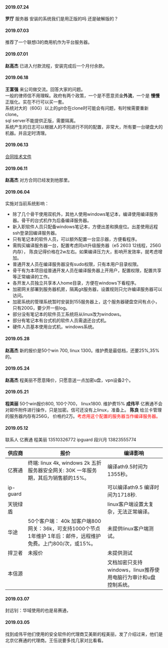 
#### 2019.07.24
**罗厅** 服务器 安装的系统我们是用正版的吗  还是破解版的？
#### 2019.07.03
推荐了一个联想i3的商用机作为平台服务器。
#### 2019.07.01
**赵高杰**  已进入付款流程，安装完成后一个月付余款。
#### 2019.06.18
**王富强**  来公司做交流。回答大家的问题。  
一般的律师信不用理睬。政府有两个政策，一个是不愿意资金**外流**，一个是 **慢慢**正版化。实在不行可以买一套。  
系统对大的（60G）以上的git仓在clone时可能会有问题，有时候需要重新clone。  
sql server不能提供正版，需要隔离。  
系统产生的日志可以根据人的不同进行不同的配置，非常大，所有要一台硬盘大的机器。并且定时清理。
#### 2019.06.13
[合同技术文件](http://192.168.1.93:8000/%E9%98%B2%E6%B3%84%E6%BC%8F%E7%B3%BB%E7%BB%9F/%E9%99%84%E4%BB%B6%E4%B8%80.docx)
#### 2019.06.11
**赵高杰**  对方合同已经发到他那里。
#### 2019.06.04
实施对当前系统影响：

- 除了几个骨干使用双机外，其他人使用windows笔记本，编译使用编译服务器。骨干的台式机作为后备编译服务器。
- 新入职软件人员只配备windows笔记本，方便出差和换座位。出差使用远程ssh登录回编译服务器。
- 只有笔记本的软件人员，可以额外配置一台显示器，方便看程序。
- 需购买编译服务器一台，配置考虑同slt升级服务器（e5 2603 12线程，256G内存）， 陈良记得价格在2w左右。如果编译压力大，影响开发效率，就考虑增加。
- 普通开发人员在编译服务器没有sudo权限，只有本用户目录权限。
- 骨干有为本项目组普通开发人员在编译服务器上开用户，配置权限，配置共享等正常编译的工作。
- 各开发人员独立共享本人home目录，方便在windows下看程序。
- 加密网关部署到服务器机房，隔离git服务器，设置规则只允许编译服务器可以访问。
- 加密系统的管理系统暂时安装到155服务器上，这个服务器硬盘空间有点小，只有200G，要少开一些log。
- 部分没有笔记本的软件员工系统将从linux改为windows。
- 部分有笔记本有台式机的软件人员需退还台式机。
- 硬件人员基本使用台式机，windows系统。

#### 2019.05.28
**赵高杰**  新的报价是50个win 700, linux 1300。维护费是最低档，还要25%,35%的。
#### 2019.05.24
**赵高杰**  程美丽不愿意降价，只愿意送一点加密u盘，vpn设备2个。
#### 2019.05.21
**程美丽** 50个win报价800, 100个700， linux1800. 维护费15%
**成伟平** 亿赛通不会对邮件附件进行操作，只是加密。信可还没有上linux，准备上。
**陈良** 给兰卡管理的服务器内存有256G， 价格约2万。<font color=red>考虑用这个配置的服务器当作编译服务器。</font>
#### 2019.05.12
联系人
亿赛通 程美丽  13510326772
ipguard 段兴月  13823555774

供应商| 报价 | 编译影响
-----|----- |-----
亿赛通 |  终端: linux 4k, windows 2k  五折 服务器安全网关: 30K 一年服务期，其后为销售额的15%。| 编译ath9.5时间为1355秒。
ip-guard | | 可以编译ath9.5 编译时间为1718秒. 
天锐绿盾 | | linux客户端设置太复杂，无法正常编译。
华途 | 50个客户端： 40k  加客户端800 网关：36k，可支持1000个节点 1年维护 1年后：邮件，远程维护免费。上门800/次，或15%。| 未提供linux客户端测试。
捍卫者 | 未报价 | 未提供测试
本信源 | | 文档加密只支持windows，linux推荐使用电脑行为审计和u盘控制系统。
#### 2019.03.07
封远钊：华域使用的也是易赛通，
#### 2019.03.05
找到成伟平他们使用的安全软件的代理商艾美斯的程美丽，发了介绍过来，他们是北京亿赛通的代理商。王伍说要多找几家对比看看。
